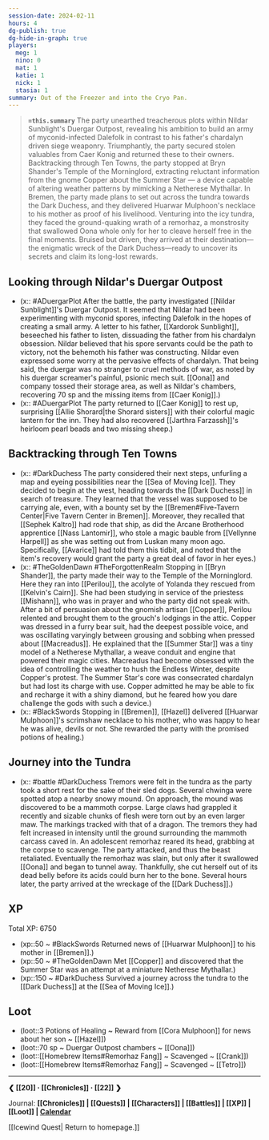 ```yaml
---
session-date: 2024-02-11
hours: 4
dg-publish: true
dg-hide-in-graph: true
players:
  meg: 1
  nino: 0
  mat: 1
  katie: 1
  nick: 1
  stasia: 1
summary: Out of the Freezer and into the Cryo Pan.
---
```


> **`=this.summary`**
> The party unearthed treacherous plots within Nildar Sunblight's Duergar Outpost, revealing his ambition to build an army of myconid-infected Dalefolk in contrast to his father's chardalyn driven siege weaponry. Triumphantly, the party secured stolen valuables from Caer Konig and returned these to their owners. Backtracking through Ten Towns, the party stopped at Bryn Shander's Temple of the Morninglord, extracting reluctant information from the gnome Copper about the Summer Star — a device capable of altering weather patterns by mimicking a Netherese Mythallar. In Bremen, the party made plans to set out across the tundra towards the Dark Duchess, and they delivered Huarwar Mulphoon's necklace to his mother as proof of his livelihood. Venturing into the icy tundra, they faced the ground-quaking wrath of a remorhaz, a monstrosity that swallowed Oona whole only for her to cleave herself free in the final moments. Bruised but driven, they arrived at their destination—the enigmatic wreck of the Dark Duchess—ready to uncover its secrets and claim its long-lost rewards.

## Looking through Nildar's Duergar Outpost 
- (x:: #ADuergarPlot After the battle, the party investigated [[Nildar Sunblight]]'s Duergar Outpost. It seemed that Nildar had been experimenting with myconid spores, infecting Dalefolk in the hopes of creating a small army. A letter to his father, [[Xardorok Sunblight]], beseeched his father to listen, dissuading the father from his chardalyn obsession. Nildar believed that his spore servants could be the path to victory, not the behemoth his father was constructing. Nildar even expressed some worry at the pervasive effects of chardalyn. That being said, the duergar was no stranger to cruel methods of war, as noted by his duergar screamer's painful, psionic mech suit. [[Oona]] and company tossed their storage area, as well as Nildar's chambers, recovering 70 sp and the missing items from [[Caer Konig]].)
- (x:: #ADuergarPlot The party returned to [[Caer Konig]] to rest up, surprising [[Allie Shorard|the Shorard sisters]] with their colorful magic lantern for the inn. They had also recovered [[Jarthra Farzassh]]'s heirloom pearl beads and two missing sheep.)
## Backtracking through Ten Towns
- (x:: #DarkDuchess The party considered their next steps, unfurling a map and eyeing possibilities near the [[Sea of Moving Ice]]. They decided to begin at the west, heading towards the [[Dark Duchess]] in search of treasure. They learned that the vessel was supposed to be carrying ale, even, with a bounty set by the [[Bremen#Five-Tavern Center|Five Tavern Center in Bremen]]. Moreover, they recalled that [[Sephek Kaltro]] had rode that ship, as did the Arcane Brotherhood apprentice [[Nass Lantomir]], who stole a magic bauble from [[Vellynne Harpell]] as she was setting out from Luskan many moon ago. Specifically, [[Avarice]] had told them this tidbit, and noted that the item's recovery would grant the party a great deal of favor in her eyes.)
- (x:: #TheGoldenDawn #TheForgottenRealm  Stopping in [[Bryn Shander]], the party made their way to the Temple of the Morninglord. Here they ran into [[Perilou]], the acolyte of Yolanda they rescued from [[Kelvin's Cairn]]. She had been studying in service of the priestess [[Mishann]], who was in prayer and who the party did not speak with. After a bit of persuasion about the gnomish artisan [[Copper]], Perilou relented and brought them to the grouch's lodgings in the attic. Copper was dressed in a furry bear suit, had the deepest possible voice, and was oscillating varyingly between grousing and sobbing when pressed about [[Macreadus]]. He explained that the [[Summer Star]] was a tiny model of a Netherese Mythallar, a weave conduit and engine that powered their magic cities. Macreadus had become obsessed with the idea of controlling the weather to hush the Endless Winter, despite Copper's protest. The Summer Star's core was consecrated chardalyn but had lost its charge with use. Copper admitted he may be able to fix and recharge it with a shiny diamond, but he feared how you dare challenge the gods with such a device.)
- (x:: #BlackSwords Stopping in [[Bremen]], [[Hazel]] delivered [[Huarwar Mulphoon]]'s scrimshaw necklace to his mother, who was happy to hear he was alive, devils or not. She rewarded the party with the promised potions of healing.)
## Journey into the Tundra
- (x:: #battle #DarkDuchess Tremors were felt in the tundra as the party took a short rest for the sake of their sled dogs. Several chwinga were spotted atop a nearby snowy mound. On approach, the mound was discovered to be a mammoth corpse. Large claws had grappled it recently and sizable chunks of flesh were torn out by an even larger maw. The markings tracked with that of a dragon. The tremors they had felt increased in intensity until the ground surrounding the mammoth carcass caved in. An adolescent remorhaz reared its head, grabbing at the corpse to scavenge. The party attacked, and thus the beast retaliated. Eventually the remorhaz was slain, but only after it swallowed [[Oona]] and began to tunnel away. Thankfully, she cut herself out of its dead belly before its acids could burn her to the bone. Several hours later, the party arrived at the wreckage of the [[Dark Duchess]].)

## XP
Total XP: 6750
- (xp::50 ~ #BlackSwords Returned news of [[Huarwar Mulphoon]] to his mother in [[Bremen]].)
- (xp::50 ~ #TheGoldenDawn Met [[Copper]] and discovered that the Summer Star was an attempt at a miniature Netherese Mythallar.)
- (xp::150 ~ #DarkDuchess Survived a journey across the tundra to the [[Dark Duchess]] at the [[Sea of Moving Ice]].)


## Loot
- (loot::3 Potions of Healing ~ Reward from [[Cora Mulphoon]] for news about her son ~ [[Hazel]])
- (loot::70 sp ~ Duergar Outpost chambers ~ [[Oona]])
- (loot::[[Homebrew Items#Remorhaz Fang]] ~ Scavenged ~ [[Crank]])
- (loot::[[Homebrew Items#Remorhaz Fang]] ~ Scavenged ~ [[Tetro]])



---
**❮ [[20]] · [[Chronicles]] ·  [[22]] ❯**

Journal: **[[Chronicles]] | [[Quests]] |  [[Characters]] | [[Battles]] | [[XP]] | [[Loot]] | [Calendar](https://app.fantasy-calendar.com/calendars/38f9e3f5098bac1f655a4fb4241f35eb)**

[[Icewind Quest| Return to homepage.]]

